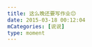 ```yaml
---
title: 这么晚还要写作业😔
date: 2015-03-18 00:12:04
mCategories: [说说]
type: moment
---
```


<div id="pics-20150318001204"></div>

<script>
var data = [
    {"link": "2015-03-18_000000.webp", "type": "shuoshuo"}
];
picsRender(data, "pics-20150318001204");
</script>
